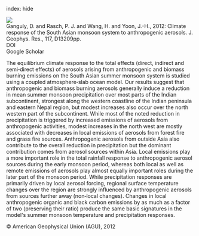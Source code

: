 index: hide

<div class="Citation">
    <div class="Citation-thumb CitationThumb-linked"  data-href="https://doi.org/10.1029/2012jd017508">
      <img src="https://static.claimspace.cloud/climate-study-static/refs/thumbs/11/Ganguly_et_al_2012-thumb.png" />
    </div>

  <div class="Citation-body">
    <div class="Citation-text">Ganguly, D. and Rasch, P. J. and Wang, H. and Yoon, J.-H., 2012: Climate response of the South Asian monsoon system to anthropogenic aerosols. <span class="Article-journal">J. Geophys. Res., </span><span class="Article-volume">117, </span>D13209pp.</div>
    <div class="Citation-links">
      <div class="CitationLink" data-href="https://doi.org/10.1029/2012jd017508">
        <div class="CitationLink-icon CitationLink-Doi"></div>
        <div class="CitationLink-text">DOI</div>
      </div>
      <div class="CitationLink" data-href="https://scholar.google.com/scholar?q=10.1029/2012jd017508">
        <div class="CitationLink-icon CitationLink-Scholar"></div>
        <div class="CitationLink-text">Google Scholar</div>
      </div>
    </div>
  </div>
</div>

The equilibrium climate response to the total effects (direct, indirect and semi‐direct effects) of aerosols arising from anthropogenic and biomass burning emissions on the South Asian summer monsoon system is studied using a coupled atmosphere‐slab ocean model. Our results suggest that anthropogenic and biomass burning aerosols generally induce a reduction in mean summer monsoon precipitation over most parts of the Indian subcontinent, strongest along the western coastline of the Indian peninsula and eastern Nepal region, but modest increases also occur over the north western part of the subcontinent. While most of the noted reduction in precipitation is triggered by increased emissions of aerosols from anthropogenic activities, modest increases in the north west are mostly associated with decreases in local emissions of aerosols from forest fire and grass fire sources. Anthropogenic aerosols from outside Asia also contribute to the overall reduction in precipitation but the dominant contribution comes from aerosol sources within Asia. Local emissions play a more important role in the total rainfall response to anthropogenic aerosol sources during the early monsoon period, whereas both local as well as remote emissions of aerosols play almost equally important roles during the later part of the monsoon period. While precipitation responses are primarily driven by local aerosol forcing, regional surface temperature changes over the region are strongly influenced by anthropogenic aerosols from sources further away (non‐local changes). Changes in local anthropogenic organic and black carbon emissions by as much as a factor of two (preserving their ratio) produce the same basic signatures in the model's summer monsoon temperature and precipitation responses.

<div class="Citation-copy">
&copy; American Geophysical Union (AGU), 2012
</div>